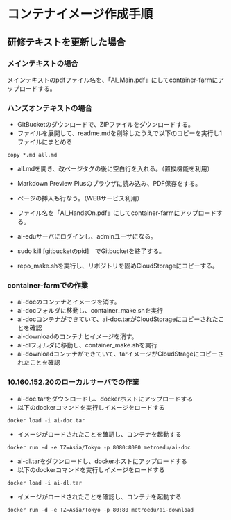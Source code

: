# コンテナイメージ作成手順

## 研修テキストを更新した場合

### メインテキストの場合

メインテキストのpdfファイル名を、「AI_Main.pdf」にしてcontainer-farmにアップロードする。

### ハンズオンテキストの場合

* GitBucketのダウンロードで、ZIPファイルをダウンロードする。
* ファイルを展開して、readme.mdを削除したうえで以下のコピーを実行し1ファイルにまとめる
```
copy *.md all.md
```
* all.mdを開き、改ページタグの後に空白行を入れる。（置換機能を利用）
* Markdown Preview Plusのブラウザに読み込み、PDF保存をする。
* ページの挿入も行なう。（WEBサービス利用）
* ファイル名を「AI_HandsOn.pdf」にしてcontainer-farmにアップロードする。

* ai-eduサーバにログインし、adminユーザになる。
* sudo kill [gitbucketのpid]　でGitbucketを終了する。
* repo_make.shを実行し、リポジトリを固めCloudStorageにコピーする。

### container-farmでの作業

* ai-docのコンテナとイメージを消す。
* ai-docフォルダに移動し、container_make.shを実行
* ai-docコンテナができていて、ai-doc.tarがCloudStorageにコピーされたことを確認
* ai-downloadのコンテナとイメージを消す。
* ai-dlフォルダに移動し、container_make.shを実行
* ai-downloadコンテナができていて、tarイメージがCloudStrageにコピーされたことを確認

### 10.160.152.20のローカルサーバでの作業

* ai-doc.tarをダウンロードし、dockerホストにアップロードする
* 以下のdockerコマンドを実行しイメージをロードする
```
docker load -i ai-doc.tar
```
* イメージがロードされたことを確認し、コンテナを起動する
```
docker run -d -e TZ=Asia/Tokyo -p 8080:8080 metroedu/ai-doc
```
* ai-dl.tarをダウンロードし、dockerホストにアップロードする
* 以下のdockerコマンドを実行しイメージをロードする
```
docker load -i ai-dl.tar
```
* イメージがロードされたことを確認し、コンテナを起動する
```
docker run -d -e TZ=Asia/Tokyo -p 80:80 metroedu/ai-download
```

